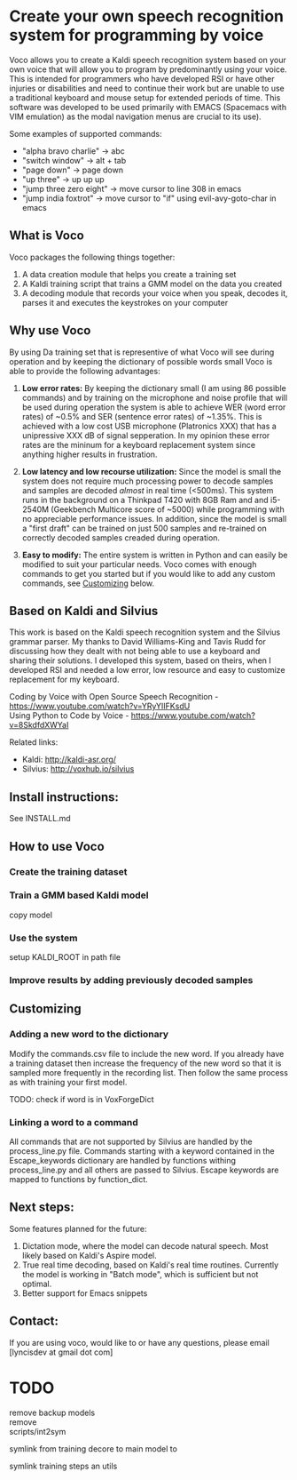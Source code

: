 # Create your own speech recognition system for programming by voice

Voco allows you to create a Kaldi speech recognition system based on your own voice that will allow you to program by predominantly using your voice. This is intended for programmers who have developed RSI or have other injuries or disabilities and need to continue their work but are unable to use a traditional keyboard and mouse setup for extended periods of time. This software was developed to be used primarily with EMACS (Spacemacs with VIM emulation) as the modal navigation menus are crucial to its use).

Some examples of supported commands:
- "alpha bravo charlie" -> abc
- "switch window" -> alt + tab
- "page down" -> page down
- "up three" -> up up up
- "jump three zero eight" -> move cursor to line 308 in emacs
- "jump india foxtrot" -> move cursor to "if" using evil-avy-goto-char in emacs 

## What is Voco

Voco packages the following things together:
1. A data creation module that helps you create a training set
2. A Kaldi training script that trains a GMM model on the data you created
3. A decoding module that records your voice when you speak, decodes it, parses it and executes the keystrokes on your computer

## Why use Voco

By using Da training set that is representive of what Voco will see during operation and by keeping the dictionary of possible words small Voco is able to provide the following advantages:

1. **Low error rates:**
By keeping the dictionary small (I am using 86 possible commands) and by training on the microphone and noise profile that will be used during operation the system is able to achieve WER (word error rates) of ~0.5% and SER (sentence error rates) of ~1.35%. This is achieved with a low cost USB microphone (Platronics XXX) that has a unipressive XXX dB of signal sepperation. In my opinion these error rates are the mininum for a keyboard replacement system since anything higher results in frustration.

2. **Low latency and low recourse utilization:**
Since the model is small the system does not require much processing power to decode samples and samples are decoded *almost* in real time (<500ms). This system runs in the background on a Thinkpad T420 with 8GB Ram and and i5-2540M (Geekbench Multicore score of ~5000) while programming with no appreciable performance issues. In addition, since the model is small a "first draft" can be trained on just 500 samples and re-trained on correctly decoded samples creaded during operation. 

3. **Easy to modify:**
The entire system is written in Python and can easily be modified to suit your particular needs. Voco comes with enough commands to get you started but if you would like to add any custom commands, see [Customizing](#customizing) below.


## Based on Kaldi and Silvius
This work is based on the Kaldi speech recognition system and the Silvius grammar parser. My thanks to David Williams-King and Tavis Rudd for discussing how they dealt with not being able to use a keyboard and sharing their solutions. I developed this system, based on theirs, when I developed RSI and needed a low error, low resource and easy to customize replacement for my keyboard.


Coding by Voice with Open Source Speech Recognition - https://www.youtube.com/watch?v=YRyYIIFKsdU  
Using Python to Code by Voice - https://www.youtube.com/watch?v=8SkdfdXWYaI  

Related links:
- Kaldi: http://kaldi-asr.org/
- Silvius: http://voxhub.io/silvius


## Install instructions:

See INSTALL.md

## How to use Voco
### Create the training dataset


### Train a GMM based Kaldi model


copy model

### Use the system

setup KALDI_ROOT in path file

### Improve results by adding previously decoded samples

## Customizing

### Adding a new word to the dictionary

Modify the commands.csv file to include the new word. If you already have a training dataset then increase the frequency of the new word so that it is sampled more frequently in the recording list. Then follow the same process as with training your first model.

TODO: check if word is in VoxForgeDict

### Linking a word to a command

All commands that are not supported by Silvius are handled by the process_line.py file. Commands starting with a keyword contained in the Escape_keywords dictionary are handled by functions withing process_line.py and all others are passed to Silvius. Escape keywords are mapped to functions by function_dict.

## Next steps:

Some features planned for the future:
1. Dictation mode, where the model can decode natural speech. Most likely based on Kaldi's Aspire model.
2. True real time decoding, based on Kaldi's real time routines. Currently the model is working in "Batch mode", which is sufficient but not optimal.
3. Better support for Emacs snippets 

## Contact:
If you are using voco, would like to or have any questions, please email [lyncisdev at gmail dot com]


# TODO


remove backup models  
remove   
scripts/int2sym  

symlink from training decore to main model  to   


symlink training steps an utils
